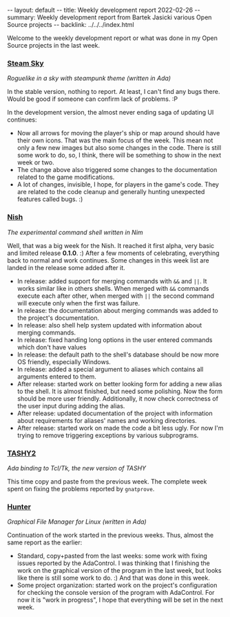 -- layout: default
-- title: Weekly development report 2022-02-26
-- summary: Weekly development report from Bartek Jasicki various Open Source projects
-- backlink: ../../../index.html

Welcome to the weekly development report or what was done in my Open Source
projects in the last week.

### [Steam Sky](https://www.laeran.pl/repositories/steamsky)

*Roguelike in a sky with steampunk theme (written in Ada)*

In the stable version, nothing to report. At least, I can't find any bugs
there. Would be good if someone can confirm lack of problems. :P

In the development version, the almost never ending saga of updating UI
continues:

* Now all arrows for moving the player's ship or map around should have their
  own icons. That was the main focus of the week. This mean not only a few new
  images but also some changes in the code. There is still some work to do, so,
  I think, there will be something to show in the next week or two.
* The change above also triggered some changes to the documentation related to
  the game modifications.
* A lot of changes, invisible, I hope, for players in the game's code. They are
  related to the code cleanup and generally hunting unexpected features called
  bugs. :)

### [Nish](https://www.laeran.pl/repositories/nish)

*The experimental command shell written in Nim*

Well, that was a big week for the Nish. It reached it first alpha, very basic
and limited release **0.1.0**. :) After a few moments of celebrating,
everything back to normal and work continues. Some changes in this week list
are landed in the release some added after it.

* In release: added support for merging commands with `&&` and `||`. It works
  similar like in others shells. When merged with `&&` commands execute each
  after other, when merged with `||` the second command will execute only when
  the first was failure.
* In release: the documentation about merging commands was added to the
  project's documentation.
* In release: also shell help system updated with information about merging
  commands.
* In release: fixed handing long options in the user entered commands which
  don't have values
* In release: the default path to the shell's database should be now more OS
  friendly, especially Windows.
* In release: added a special argument to aliases which contains all arguments
  entered to them.
* After release: started work on better looking form for adding a new alias to
  the shell. It is almost finished, but need some polishing. Now the form
  should be more user friendly. Additionally, it now check correctness of the
  user input during adding the alias.
* After release: updated documentation of the project with information about
  requirements for aliases' names and working directories.
* After release: started work on made the code a bit less ugly. For now I'm
  trying to remove triggering exceptions by various subprograms.

### [TASHY2](https://www.laeran.pl/repositories/tashy2)

*Ada binding to Tcl/Tk, the new version of TASHY*

This time copy and paste from the previous week. The complete week spent on fixing
the problems reported by `gnatprove`.

### [Hunter](https://www.laeran.pl/repositories/hunter)

*Graphical File Manager for Linux (written in Ada)*

Continuation of the work started in the previous weeks. Thus, almost the same
report as the earlier:

* Standard, copy+pasted from the last weeks: some work with fixing issues
  reported by the AdaControl. I was thinking that I finishing the work on the
  graphical version of the program in the last week, but looks like there is
  still some work to do. :) And that was done in this week.
* Some project organization: started work on the project's configuration for
  checking the console version of the program with AdaControl. For now it is
  "work in progress", I hope that everything will be set in the next week.
